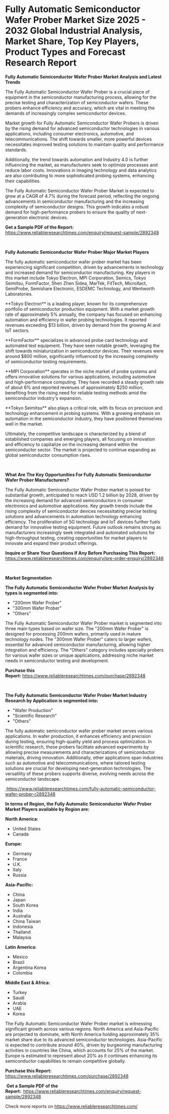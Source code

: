 <p><h1>Fully Automatic Semiconductor Wafer Prober Market Size 2025 - 2032 Global Industrial Analysis, Market Share, Top Key Players, Product Types and Forecast Research Report</h1></p><p><strong>Fully Automatic Semiconductor Wafer Prober Market Analysis and Latest Trends</strong></p>
<p><p>The Fully Automatic Semiconductor Wafer Prober is a crucial piece of equipment in the semiconductor manufacturing process, allowing for the precise testing and characterization of semiconductor wafers. These probers enhance efficiency and accuracy, which are vital in meeting the demands of increasingly complex semiconductor devices.</p><p>Market growth for Fully Automatic Semiconductor Wafer Probers is driven by the rising demand for advanced semiconductor technologies in various applications, including consumer electronics, automotive, and telecommunications. The shift towards smaller, more powerful devices necessitates improved testing solutions to maintain quality and performance standards. </p><p>Additionally, the trend towards automation and Industry 4.0 is further influencing the market, as manufacturers seek to optimize processes and reduce labor costs. Innovations in imaging technology and data analytics are also contributing to more sophisticated probing systems, enhancing their capabilities.</p><p>The Fully Automatic Semiconductor Wafer Prober Market is expected to grow at a CAGR of 4.7% during the forecast period, reflecting the ongoing advancements in semiconductor manufacturing and the increasing complexity of semiconductor designs. This growth indicates a robust demand for high-performance probers to ensure the quality of next-generation electronic devices.</p></p>
<p><strong>Get a Sample PDF of the Report:&nbsp;</strong> <a href="https://www.reliableresearchtimes.com/enquiry/request-sample/2892348?utm_campaign=2644&utm_medium=2&utm_source=Github&utm_content=ia&utm_term=15032025&utm_id=fully-automatic-semiconductor-wafer-prober">https://www.reliableresearchtimes.com/enquiry/request-sample/2892348</a></p>
<p>&nbsp;</p>
<p><strong>Fully Automatic Semiconductor Wafer Prober Major Market Players</strong></p>
<p><p>The fully automatic semiconductor wafer prober market has been experiencing significant competition, driven by advancements in technology and increased demand for semiconductor manufacturing. Key players in this market include Tokyo Electron, MPI Corporation, Semics, Tokyo Seimitsu, FormFactor, Shen Zhen Sidea, MarTek, FitTech, MicroXact, SemiProbe, Semishare Electronic, ESDEMC Technology, and Wentworth Laboratories.</p><p>**Tokyo Electron** is a leading player, known for its comprehensive portfolio of semiconductor production equipment. With a market growth rate of approximately 5% annually, the company has focused on enhancing automation and efficiency in wafer probing technologies. It reported revenues exceeding $13 billion, driven by demand from the growing AI and IoT sectors.</p><p>**FormFactor** specializes in advanced probe card technology and automated test equipment. They have seen notable growth, leveraging the shift towards miniaturization in semiconductor devices. Their revenues were around $800 million, significantly influenced by the increasing complexity of semiconductor testing requirements.</p><p>**MPI Corporation** operates in the niche market of probe systems and offers innovative solutions for various applications, including automotive and high-performance computing. They have recorded a steady growth rate of about 6% and reported revenues of approximately $250 million, benefiting from the rising need for reliable testing methods amid the semiconductor industry's expansion.</p><p>**Tokyo Seimitsu** also plays a critical role, with its focus on precision and technology enhancement in probing systems. With a growing emphasis on automation in the semiconductor industry, they have positioned themselves well in the market.</p><p>Ultimately, the competitive landscape is characterized by a blend of established companies and emerging players, all focusing on innovation and efficiency to capitalize on the increasing demand within the semiconductor sector. The market is projected to continue expanding as global semiconductor consumption rises.</p></p>
<p>&nbsp;</p>
<p><strong>What Are The Key Opportunities For Fully Automatic Semiconductor Wafer Prober Manufacturers?</strong></p>
<p><p>The Fully Automatic Semiconductor Wafer Prober market is poised for substantial growth, anticipated to reach USD 1.2 billion by 2028, driven by the increasing demand for advanced semiconductors in consumer electronics and automotive applications. Key growth trends include the rising complexity of semiconductor devices necessitating precise testing solutions and advancements in automation technology enhancing efficiency. The proliferation of 5G technology and IoT devices further fuels demand for innovative testing equipment. Future outlook remains strong as manufacturers increasingly seek integrated and automated solutions for high-throughput testing, creating opportunities for market players to innovate and expand their product offerings.</p></p>
<p><strong>Inquire or Share Your Questions If Any Before Purchasing This Report:</strong> <a href="https://www.reliableresearchtimes.com/enquiry/pre-order-enquiry/2892348?utm_campaign=2644&utm_medium=2&utm_source=Github&utm_content=ia&utm_term=15032025&utm_id=fully-automatic-semiconductor-wafer-prober">https://www.reliableresearchtimes.com/enquiry/pre-order-enquiry/2892348</a></p>
<p>&nbsp;</p>
<p><strong>Market Segmentation</strong></p>
<p><strong>The Fully Automatic Semiconductor Wafer Prober Market Analysis by types is segmented into:</strong></p>
<p><ul><li>"200mm Wafer Prober"</li><li>"300mm Wafer Prober"</li><li>"Others"</li></ul></p>
<p><p>The Fully Automatic Semiconductor Wafer Prober market is segmented into three main types based on wafer size. The "200mm Wafer Prober" is designed for processing 200mm wafers, primarily used in mature technology nodes. The "300mm Wafer Prober" caters to larger wafers, essential for advanced semiconductor manufacturing, allowing higher integration and efficiency. The "Others" category includes specialty probers for various wafer sizes or unique applications, addressing niche market needs in semiconductor testing and development.</p></p>
<p><strong>Purchase this Report:&nbsp;</strong><a href="https://www.reliableresearchtimes.com/purchase/2892348?utm_campaign=2644&utm_medium=2&utm_source=Github&utm_content=ia&utm_term=15032025&utm_id=fully-automatic-semiconductor-wafer-prober">https://www.reliableresearchtimes.com/purchase/2892348</a></p>
<p>&nbsp;</p>
<p><strong>The Fully Automatic Semiconductor Wafer Prober Market Industry Research by Application is segmented into:</strong></p>
<p><ul><li>"Wafer Production"</li><li>"Scientific Research"</li><li>"Others"</li></ul></p>
<p><p>The fully automatic semiconductor wafer prober market serves various applications. In wafer production, it enhances efficiency and precision during testing, ensuring high-quality yield and process optimization. In scientific research, these probers facilitate advanced experiments by allowing precise measurements and characterizations of semiconductor materials, driving innovation. Additionally, other applications span industries such as automotive and telecommunications, where tailored testing solutions are crucial for developing next-generation technologies. The versatility of these probers supports diverse, evolving needs across the semiconductor landscape.</p></p>
<p><a href="https://www.reliableresearchtimes.com/fully-automatic-semiconductor-wafer-prober-r2892348?utm_campaign=2644&utm_medium=2&utm_source=Github&utm_content=ia&utm_term=15032025&utm_id=fully-automatic-semiconductor-wafer-prober">&nbsp;https://www.reliableresearchtimes.com/fully-automatic-semiconductor-wafer-prober-r2892348</a></p>
<p><strong>In terms of Region, the Fully Automatic Semiconductor Wafer Prober Market Players available by Region are:</strong></p>
<p>
    <p> <strong> North America: </strong>
        <ul>
            <li>United States</li>
            <li>Canada</li>
        </ul>
        </p> 
    <p> <strong> Europe: </strong>
        <ul>
            <li>Germany</li>
            <li>France</li>
            <li>U.K.</li>
            <li>Italy</li>
            <li>Russia</li>
        </ul>
        </p> 
    <p> <strong> Asia-Pacific: </strong>
        <ul>
            <li>China</li>
            <li>Japan</li>
            <li>South Korea</li>
            <li>India</li>
            <li>Australia</li>
            <li>China Taiwan</li>
            <li>Indonesia</li>
            <li>Thailand</li>
            <li>Malaysia</li>
        </ul>
        </p> 
    <p> <strong> Latin America: </strong>
        <ul>
            <li>Mexico</li>
            <li>Brazil</li>
            <li>Argentina Korea</li>
            <li>Colombia</li>
        </ul>
        </p> 
    <p> <strong> Middle East & Africa: </strong>
        <ul>
            <li>Turkey</li>
            <li>Saudi</li>
            <li>Arabia</li>
            <li>UAE</li>
            <li>Korea</li>
        </ul>
    </p>
    </p>
<p><p>The Fully Automatic Semiconductor Wafer Prober market is witnessing significant growth across various regions. North America and Asia-Pacific are projected to dominate, with North America holding approximately 35% market share due to its advanced semiconductor technologies. Asia-Pacific is expected to contribute around 40%, driven by burgeoning manufacturing activities in countries like China, which accounts for 25% of the market. Europe is estimated to represent about 20% as it continues enhancing its semiconductor capabilities to remain competitive globally.</p></p>
<p><strong>Purchase this Report: </strong><a href="https://www.reliableresearchtimes.com/purchase/2892348?utm_campaign=2644&utm_medium=2&utm_source=Github&utm_content=ia&utm_term=15032025&utm_id=fully-automatic-semiconductor-wafer-prober">https://www.reliableresearchtimes.com/purchase/2892348</a></p>
<p>&nbsp;<strong>Get a Sample PDF of the Report:&nbsp;&nbsp;</strong><a href="https://www.reliableresearchtimes.com/enquiry/request-sample/2892348?utm_campaign=2644&utm_medium=2&utm_source=Github&utm_content=ia&utm_term=15032025&utm_id=fully-automatic-semiconductor-wafer-prober">https://www.reliableresearchtimes.com/enquiry/request-sample/2892348</a></p>
<p><strong></strong></p>
<p>Check more reports on <a href="https://www.reliableresearchtimes.com/?utm_campaign=2644&utm_medium=2&utm_source=Github&utm_content=ia&utm_term=15032025&utm_id=fully-automatic-semiconductor-wafer-prober">https://www.reliableresearchtimes.com/</a></p>